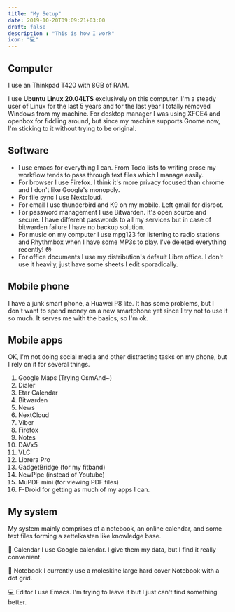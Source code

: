```yaml
---
title: "My Setup"
date: 2019-10-20T09:09:21+03:00
draft: false
description : "This is how I work"
icon: "💻"
---
```


## Computer
I use an Thinkpad T420 with 8GB of RAM.

I use **Ubuntu Linux 20.04LTS** exclusively on this computer. I'm a steady user of Linux for the last 5 years and for the last year I totally removed Windows from my machine. For desktop manager I was using XFCE4 and openbox for fiddling around, but since my machine supports Gnome now, I'm sticking to it without trying to be original.


## Software
- I use emacs for everything I can. From Todo lists to writing prose my workflow tends to pass through text files which I manage easily. 
- For browser I use Firefox. I think it's more privacy focused than chrome and I don't like Google's monopoly.
- For file sync I use Nextcloud.
- For email I use thunderbird and K9 on my mobile. Left gmail for disroot.
- For password management I use Bitwarden. It's open source and secure. I have different passwords to all my services but in case of bitwarden failure I have no backup solution.
- For music on my computer I use mpg123 for listening to radio stations and Rhythmbox when I have some MP3s to play. I've deleted everything recently! 😳
- For office documents I use my distribution's default Libre office. I don't use it heavily, just have some sheets I edit sporadically.


## Mobile phone
I have a junk smart phone, a Huawei P8 lite. It has some problems, but I don't want to spend money on a new smartphone yet since I try not to use it so much. It serves me with the basics, so I'm ok.


## Mobile apps
OK, I'm not doing social media and other distracting tasks on my phone, but I rely on it for several things.

1. Google Maps (Trying OsmAnd~)
2. Dialer 
3. Etar Calendar 
4. Bitwarden
5. News
6. NextCloud
7. Viber
8. Firefox
9. Notes
10. DAVx5
11. VLC
12. Librera Pro
13. GadgetBridge (for my fitband)
14. NewPipe (instead of Youtube)
15. MuPDF mini (for viewing PDF files)
16. F-Droid for getting as much of my apps I can. 

## My system
My system mainly comprises of a notebook, an online calendar, and some text files forming a zettelkasten like knowledge base.

📆 Calendar
I use Google calendar. I give them my data, but I find it really convenient. 

📑 Notebook
I currently use a moleskine large hard cover Notebook with a dot grid.

💻 Editor
I use Emacs. I'm trying to leave it but I just can't find something better.

